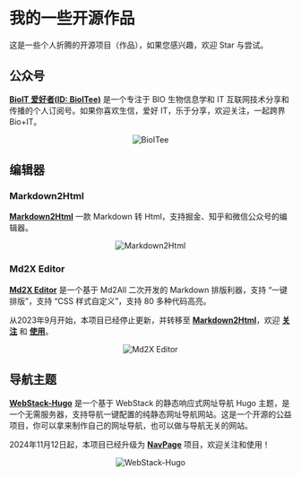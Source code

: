 # 我的一些开源作品


这是一些个人折腾的开源项目（作品），如果您感兴趣，欢迎 Star 与尝试。

## 公众号

[**BioIT 爱好者(ID: BioITee)**](https://github.com/bioitee) 是一个专注于 BIO 生物信息学和 IT 互联网技术分享和传播的个人订阅号。如果你喜欢生信，爱好 IT，乐于分享，欢迎关注，一起跨界 Bio+IT。    
<p align="center">
    <img style="max-width:400px" src="https://slab-1251708715.cos.ap-guangzhou.myqcloud.com/website/portfolio/bioitee.png" alt="BioITee"><br>
</p>

## 编辑器

### Markdown2Html

[**Markdown2Html**](https://github.com/shenweiyan/Markdown2Html) 一款 Markdown 转 Html，支持掘金、知乎和微信公众号的编辑器。
<p align="center">
    <img style="max-widrh:600px" src="https://slab-1251708715.cos.ap-guangzhou.myqcloud.com/website/portfolio/markdown2html.png" alt="Markdown2Html">
</p>

### Md2X Editor

[**Md2X Editor**](https://github.com/shenweiyan/Md2XEditor) 是一个基于 Md2All 二次开发的 Markdown 排版利器，支持 “一键排版”，支持 “CSS 样式自定义”，支持 80 多种代码高亮。    

从2023年9月开始，本项目已经停止更新，并转移至 **[Markdown2Html](https://github.com/shenweiyan/Markdown2Html)**，欢迎 **[关注](https://github.com/shenweiyan/Markdown2Html)** 和 **[使用](https://md.bioitee.com/)**。
<p align="center">
    <img style="max-widrh:600px" src="https://slab-1251708715.cos.ap-guangzhou.myqcloud.com/website/portfolio/md2xeditor.jpg" alt="Md2X Editor">
</p>

## 导航主题

[**WebStack-Hugo**](https://github.com/shenweiyan/WebStack-Hugo) 是一个基于 WebStack 的静态响应式网址导航 Hugo 主题，是一个无需服务器，支持导航一键配置的纯静态网址导航网站。这是一个开源的公益项目，你可以拿来制作自己的网址导航，也可以做与导航无关的网站。

2024年11月12日起，本项目已经升级为 [**NavPage**](https://github.com/navpage) 项目，欢迎关注和使用！

<p align="center">
    <img style="max-widrh:600px" src="https://slab-1251708715.cos.ap-guangzhou.myqcloud.com/website/portfolio/webstack-hugo.jpg" alt="WebStack-Hugo">
</p>
